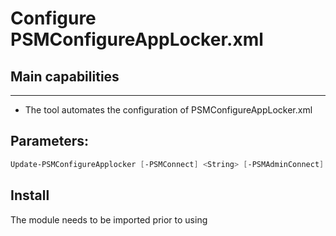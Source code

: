 # Configure PSMConfigureAppLocker.xml


## Main capabilities
-----------------
- The tool automates the configuration of PSMConfigureAppLocker.xml

## Parameters:
```powershell
Update-PSMConfigureApplocker [-PSMConnect] <String> [-PSMAdminConnect] <String> [[-ApplockerReportCSV] <String>] [[-ignoreFile] <String[]>] [[-ignorePath] <String[]>] [<CommonParameters>]
```
## Install
The module needs to be imported prior to using

